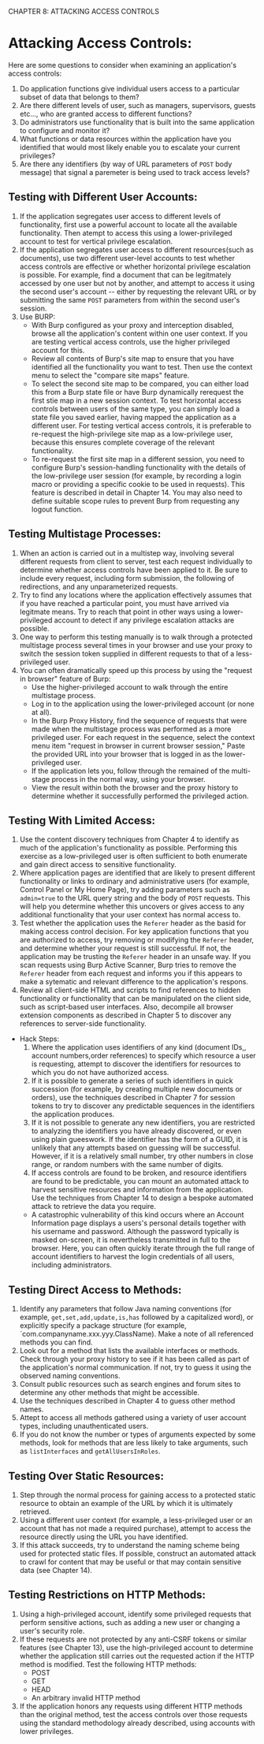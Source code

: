 CHAPTER 8: ATTACKING ACCESS CONTROLS

# Attacking Access Controls:
Here are some questions to consider when examining an application's access controls:
1. Do application functions give individual users access to a particular subset of data that belongs to them?
2. Are there different levels of user, such as managers, supervisors, guests etc..., who are granted access to different functions?
3. Do administrators use functionality that is built into the same application to configure and monitor it?
4. What functions or data resources within the application have you identified that would most likely enable you to escalate your current privileges?
5. Are there any identifiers (by way of URL parameters of `POST` body message) that signal a paremeter is being used to track access levels?
## Testing with Different User Accounts:
1. If the application segregates user access to different levels of functionality, first use a powerful account to locate all the available functionality. Then atempt to access this using a lower-privileged account to test for vertical privilege escalation.
2. If the application segregates user access to different resources(such as documents), use two different user-level accounts to test whether access controls are effective or whether horizontal privilege escalation is possible. For example, find a document that can be legitmately accessed by one user but not by another, and attempt to access it using the second user's account -- either by requesting the relevant URL or by submitting the same `POST` parameters from within the second user's session.
3. Use BURP:
	- With Burp configured as your proxy and interception disabled, browse all the application's content within one user context. If you are testing vertical access controls, use the higher privileged account for this.
	- Review all contents of Burp's site map to ensure that you have identified all the functionality you want to test. Then use the context menu to select the "compare site maps" feature.
	- To select the second site map to be compared, you can either load this from a Burp state file or have Burp dynamically rerequest the first stie map in a new session context. To test horizontal access controls between users of the same type, you can simply load a state file you saved earlier, having mapped the application as a different user. For testing vertical access controls, it is preferable to re-request the high-privilege site map as a low-privilege user, because this ensures complete coverage of the relevant functionality.
	- To re-request the first site map in a different session, you need to configure Burp's session-handling functionality with the details of the low-privilege user session (for example, by recording a login macro or providing a specific cookie to be used in requests). This feature is described in detail in Chapter 14. You may also need to define suitable scope rules to prevent Burp from requesting any logout function.
## Testing Multistage Processes:
1. When an action is carried out in a multistep way, involving several different requests from client to server, test each request individually to determine whether access controls have been applied to it. Be sure to include every request, including form submission, the following of redirections, and any unparameterized requests.
2. Try to find any locations where the application effectively assumes that if you have reached a particular point, you must have arrived via legitmate means. Try to reach that point in other ways using a lower-privileged account to detect if any privilege escalation attacks are possible.
3. One way to perform this testing manually is to walk through a protected multistage process several times in your browser and use your proxy to switch the session token supplied in different requests to that of a less-privileged user.
4. You can often dramatically speed up this process by using the "request in browser" feature of Burp:
	- Use the higher-privileged account to walk through the entire multistage process.
	- Log in to the application using the lower-privileged account (or none at all).
	- In the Burp Proxy History, find the sequence of requests that were made when the multistage process was performed as a more privileged user. For each request in the sequence, select the context menu item "request in browser in current browser session," Paste the provided URL into your browser that is logged in as the lower-privileged user.
	- If the application lets you, follow through the remained of the multi-stage process in the normal way, using your browser.
	- View the result within both the browser and the proxy history to determine whether it successfully performed the privileged action.
## Testing With Limited Access:
1. Use the content discovery techniques from Chapter 4 to identify as much of the application's functionality as possible. Performing this exercise as a low-privileged user is often sufficient to both enumerate and gain direct access to sensitive functionality.
2. Where application pages are identified that are likely to present different functionality or links to ordinary and administrative users (for example, Control Panel or My Home Page), try adding parameters such as `admin=true` to the URL query string and the body of `POST` requests. This will help you determine whether this uncovers or gives access to any additional functionality that your user context has normal access to.
3. Test whether the application uses the `Referer` header as the basid for making access control decision. For key application functions that you are authorized to access, try removing or modifying the `Referer` header, and determine whether your request is still successful. If not, the application may be trusting the `Referer` header in an unsafe way. If you scan requests using Burp Active Scanner, Burp tries to remove the `Referer` header from each request and informs you if this appears to make a sytematic and relevant difference to the application's respons.
4. Review all client-side HTML and scripts to find references to hidden functionality or functionality that can be manipulated on the client side, such as script-based user interfaces. Also, decompile all browser extension components as described in Chapter 5 to discover any references to server-side functionality.
- Hack Steps:
	1. Where the application uses identifiers of any kind (document IDs,, account numbers,order references) to specify which resource a user is requesting, attempt to discover the identifiers for resources to which you do not have authorized access.
	2. If it is possible to generate a series of such identifiers in quick succession (for example, by creating multiple new documents or orders), use the techniques described in Chapter 7 for session tokens to try to discover any predictable sequences in the identifiers the application produces.
	3. If it is not possible to generate any new identifiers, you are restricted to analyzing the identifiers you have already discovered, or even using plain gueeswork. If the identifier has the form of a GUID, it is unlikely that any attempts based on guessing will be successful. However, if it is a relatively small number, try other numbers in close range, or random numbers with the same number of digits.
	4. If access controls are found to be broken, and resource identifiers are found to be predictable, you can mount an automated attack to harvest sensitive resources and information from the application. Use the techniques from Chapter 14 to design a bespoke automated attack to retrieve the data you require.
	- A catastrophic vulnerability of this kind occurs where an Account Information page displays a users's personal details together with his username and password. Although the password typically is masked on-screen, it is nevertheless transmitted in full to the browser. Here, you can often quickly iterate through the full range of account identifiers to harvest the login credentials of all users, including administrators.
## Testing Direct Access to Methods:
1. Identify any parameters that follow Java naming conventions (for example, `get,set,add,update,is,has` followed by a capitalized word), or explicitly specify a package structure (for example, `com.companyname.xxx.yyy.ClassName). Make a note of all referenced methods you can find.
2. Look out for a method that lists the available interfaces or methods. Check through your proxy history to see if it has been called as part of the application's normal communication. If not, try to guess it using the observed naming conventions.
3. Consult public resources such as search engines and forum sites to determine any other methods that might be accessible.
4. Use the techniques described in Chapter 4 to guess other method names.
5. Attept to access all methods gathered using a variety of user account types, including unauthenticated users.
6. If you do not know the number or types of arguments expected by some methods, look for methods that are less likely to take arguments, such as `listInterfaces` and `getAllUsersInRoles`.
## Testing Over Static Resources:
1. Step through the normal process for gaining access to a protected static resource to obtain an example of the URL by which it is ultimately retrieved.
2. Using a different user context (for example, a less-privileged user or an account that has not made a required purchase), attempt to access the resource directly using the URL you have identified.
3. If this attack succeeds, try to understand the naming scheme being used for protected static files. If possible, construct an automated attack to crawl for content that may be useful or that may contain sensitive data (see Chapter 14).
## Testing Restrictions on HTTP Methods:
1. Using a high-privileged account, identify some privileged requests that perform sensitive actions, such as adding a new user or changing a user's security role.
2. If these requests are not protected by any anti-CSRF tokens or similar features (see Chapter 13), use the high-privileged account to determine whether the application still carries out the requested action if the HTTP method is modified. Test the following HTTP methods:
	- POST
	- GET
	- HEAD
	- An arbitrary invalid HTTP method
3. If the application honors any requests using different HTTP methods than the original method, test the access controls over those requests using the standard methodology already described, using accounts with lower privileges.











































